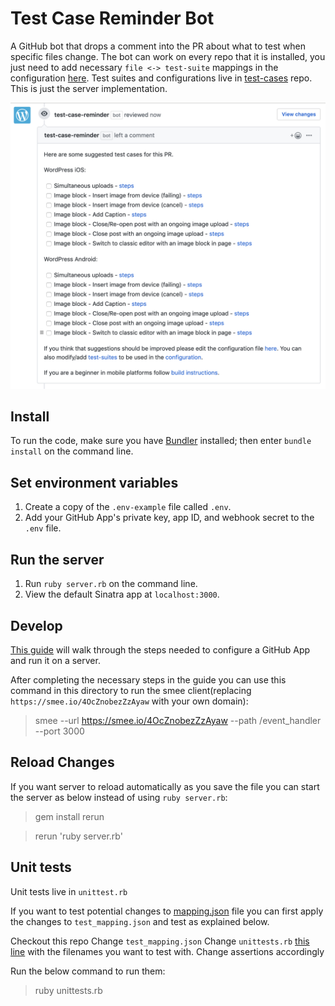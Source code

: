 # Test Case Reminder Bot

A GitHub bot that drops a comment into the PR about what to test when specific files change. The bot can work on every repo that it is installed, you just need to add necessary `file <-> test-suite` mappings in the configuration [here](https://github.com/wordpress-mobile/test-cases/blob/master/config/mapping.json). Test suites and configurations live in [test-cases](https://github.com/wordpress-mobile/test-cases) repo. This is just the server implementation.

![Screenshot](screenshot.png)

## Install

To run the code, make sure you have [Bundler](http://gembundler.com/) installed; then enter `bundle install` on the command line.

## Set environment variables

1. Create a copy of the `.env-example` file called `.env`.
2. Add your GitHub App's private key, app ID, and webhook secret to the `.env` file.

## Run the server

1. Run `ruby server.rb` on the command line.
2. View the default Sinatra app at `localhost:3000`.

## Develop

[This guide](https://developer.github.com/apps/quickstart-guides/setting-up-your-development-environment/) will walk through the steps needed to configure a GitHub App and run it on a server.

After completing the necessary steps in the guide you can use this command in this directory to run the smee client(replacing `https://smee.io/4OcZnobezZzAyaw` with your own domain):

> smee --url https://smee.io/4OcZnobezZzAyaw --path /event_handler --port 3000

## Reload Changes

If you want server to reload automatically as you save the file  you can start the server as below instead of using `ruby server.rb`:

> gem install rerun

> rerun 'ruby server.rb'

## Unit tests

Unit tests live in `unittest.rb`

If you want to test potential changes to [mapping.json](https://github.com/wordpress-mobile/test-cases/blob/master/config/mapping.json) file you can first apply the changes to `test_mapping.json` and test as explained below.

Checkout this repo
Change `test_mapping.json`
Change `unittests.rb` [this line](https://github.com/wordpress-mobile/test-case-reminder-bot/blob/e12c02305f31bf6c3c6d76f9f3d370c0b4703d3e/unittests.rb#L27) with the filenames you want to test with.
Change assertions accordingly

Run the below command to run them:

> ruby unittests.rb
